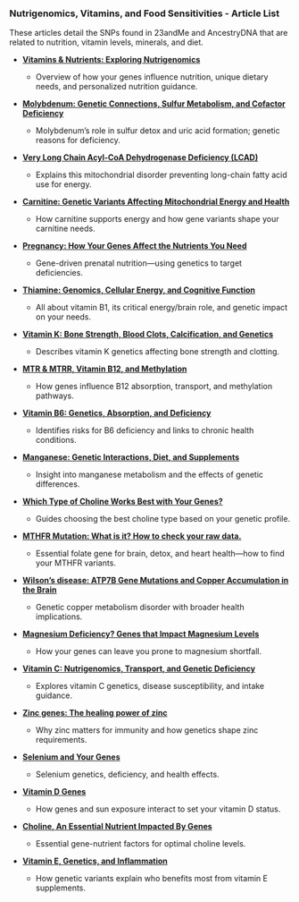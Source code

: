 ### Nutrigenomics, Vitamins, and Food Sensitivities - Article List
These articles detail the SNPs found in 23andMe and AncestryDNA that are related to nutrition, vitamin levels, minerals, and diet. 

- **[Vitamins & Nutrients: Exploring Nutrigenomics](https://www.geneticlifehacks.com/vitamins-minerals-exploring-nutrigenomics/)**
  - Overview of how your genes influence nutrition, unique dietary needs, and personalized nutrition guidance.

- **[Molybdenum: Genetic Connections, Sulfur Metabolism, and Cofactor Deficiency](https://www.geneticlifehacks.com/molybdenum-genetic-connections-sulfur-metabolism-and-cofactor-deficiency/)**
  - Molybdenum’s role in sulfur detox and uric acid formation; genetic reasons for deficiency.

- **[Very Long Chain Acyl-CoA Dehydrogenase Deficiency (LCAD)](https://www.geneticlifehacks.com/very-long-chain-acyl-coa-dehydrogenase-deficiency-lcad/)**
  - Explains this mitochondrial disorder preventing long-chain fatty acid use for energy.

- **[Carnitine: Genetic Variants Affecting Mitochondrial Energy and Health](https://www.geneticlifehacks.com/carnitine-genetic-variants-affecting-mitochondrial-energy-and-health/)**
  - How carnitine supports energy and how gene variants shape your carnitine needs.

- **[Pregnancy: How Your Genes Affect the Nutrients You Need](https://www.geneticlifehacks.com/nutrition-genetics-and-pregnancy/)**
  - Gene-driven prenatal nutrition—using genetics to target deficiencies.

- **[Thiamine: Genomics, Cellular Energy, and Cognitive Function](https://www.geneticlifehacks.com/thiamine-genetic-variations-in-need-for-b1/)**
  - All about vitamin B1, its critical energy/brain role, and genetic impact on your needs.

- **[Vitamin K: Bone Strength, Blood Clots, Calcification, and Genetics](https://www.geneticlifehacks.com/vitamin-k-cyp4f2-and-vkor-genetic-variants/)**
  - Describes vitamin K genetics affecting bone strength and clotting.

- **[MTR & MTRR, Vitamin B12, and Methylation](https://www.geneticlifehacks.com/how-do-your-genes-influence-your-vitamin-b12-levels/)**
  - How genes influence B12 absorption, transport, and methylation pathways.

- **[Vitamin B6: Genetics, Absorption, and Deficiency](https://www.geneticlifehacks.com/genetic-variants-that-decrease-vitamin-b6/)**
  - Identifies risks for B6 deficiency and links to chronic health conditions.

- **[Manganese: Genetic Interactions, Diet, and Supplements](https://www.geneticlifehacks.com/manganese-genetics-interactions-diet-and-supplements/)**
  - Insight into manganese metabolism and the effects of genetic differences.

- **[Which Type of Choline Works Best with Your Genes?](https://www.geneticlifehacks.com/which-type-of-choline-works-best-with-your-genes/)**
  - Guides choosing the best choline type based on your genetic profile.

- **[MTHFR Mutation: What is it? How to check your raw data.](https://www.geneticlifehacks.com/mthfr/)**
  - Essential folate gene for brain, detox, and heart health—how to find your MTHFR variants.

- **[Wilson’s disease: ATP7B Gene Mutations and Copper Accumulation in the Brain](https://www.geneticlifehacks.com/wilsons-disease-atp7b-gene-mutations-and-copper-in-the-brain/)**
  - Genetic copper metabolism disorder with broader health implications.

- **[Magnesium Deficiency? Genes that Impact Magnesium Levels](https://www.geneticlifehacks.com/magnesium-levels/)**
  - How your genes can leave you prone to magnesium shortfall.

- **[Vitamin C: Nutrigenomics, Transport, and Genetic Deficiency](https://www.geneticlifehacks.com/should-you-increase-your-vitamin-c-intake-genetics-and-vitamin-c-absorption/)**
  - Explores vitamin C genetics, disease susceptibility, and intake guidance.

- **[Zinc genes: The healing power of zinc](https://www.geneticlifehacks.com/zinc-genes-the-healing-power-of-zinc/)**
  - Why zinc matters for immunity and how genetics shape zinc requirements.

- **[Selenium and Your Genes](https://www.geneticlifehacks.com/selenium-and-your-genes/)**
  - Selenium genetics, deficiency, and health effects.

- **[Vitamin D Genes](https://www.geneticlifehacks.com/vitamin-d-genetics/)**
  - How genes and sun exposure interact to set your vitamin D status.

- **[Choline, An Essential Nutrient Impacted By Genes](https://www.geneticlifehacks.com/choline/)**
  - Essential gene-nutrient factors for optimal choline levels.

- **[Vitamin E, Genetics, and Inflammation](https://www.geneticlifehacks.com/vitamin-e-genetics-and-inflammation/)**
  - How genetic variants explain who benefits most from vitamin E supplements.
